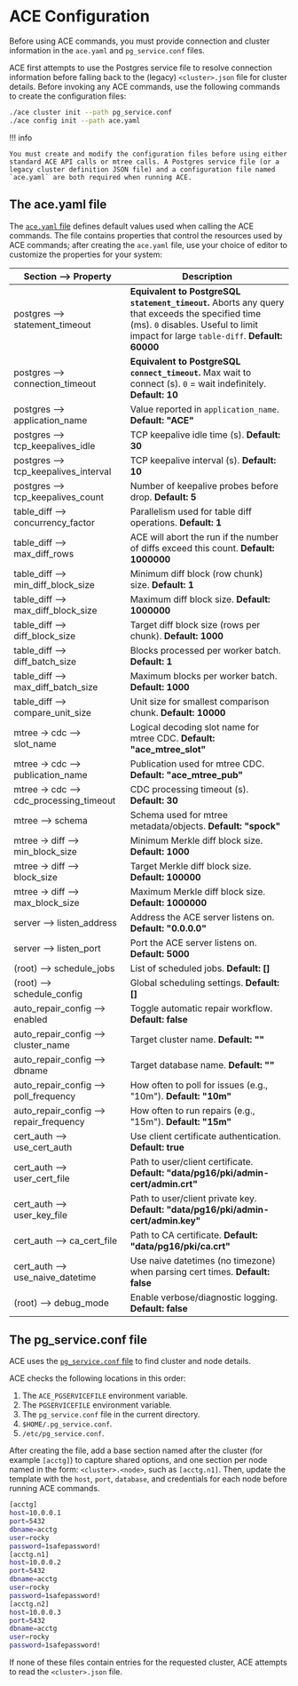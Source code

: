 # ACE Configuration

Before using ACE commands, you must provide connection and cluster information in the `ace.yaml` and `pg_service.conf` files.

ACE first attempts to use the Postgres service file to resolve connection information before falling back to the (legacy) `<cluster>.json` file for cluster details. Before invoking any ACE commands, use the following commands to create the configuration files:

```sh
./ace cluster init --path pg_service.conf
./ace config init --path ace.yaml
```

!!! info

    You must create and modify the configuration files before using either standard ACE API calls or mtree calls. A Postgres service file (or a legacy cluster definition JSON file) and a configuration file named `ace.yaml` are both required when running ACE.


## The ace.yaml file

The [`ace.yaml` file](https://github.com/pgEdge/ace/blob/main/ace.yaml) defines default values used when calling the ACE commands.  The file contains properties that control the resources used by ACE commands; after creating the `ace.yaml` file, use your choice of editor to customize the properties for your system:


| Section --> Property | Description |
|---|---|
| postgres --> statement_timeout | **Equivalent to PostgreSQL `statement_timeout`.** Aborts any query that exceeds the specified time (ms). `0` disables. Useful to limit impact for large `table-diff`. **Default: 60000** |
| postgres --> connection_timeout | **Equivalent to PostgreSQL `connect_timeout`.** Max wait to connect (s). `0` = wait indefinitely. **Default: 10** |
| postgres --> application_name | Value reported in `application_name`. **Default: "ACE"** |
| postgres --> tcp_keepalives_idle | TCP keepalive idle time (s). **Default: 30** |
| postgres --> tcp_keepalives_interval | TCP keepalive interval (s). **Default: 10** |
| postgres --> tcp_keepalives_count | Number of keepalive probes before drop. **Default: 5** |
| table_diff --> concurrency_factor | Parallelism used for table diff operations. **Default: 1** |
| table_diff --> max_diff_rows | ACE will abort the run if the number of diffs exceed this count. **Default: 1000000** |
| table_diff --> min_diff_block_size | Minimum diff block (row chunk) size. **Default: 1** |
| table_diff --> max_diff_block_size | Maximum diff block size. **Default: 1000000** |
| table_diff --> diff_block_size | Target diff block size (rows per chunk). **Default: 1000** |
| table_diff --> diff_batch_size | Blocks processed per worker batch. **Default: 1** |
| table_diff --> max_diff_batch_size | Maximum blocks per worker batch. **Default: 1000** |
| table_diff --> compare_unit_size | Unit size for smallest comparison chunk. **Default: 10000** |
| mtree → cdc --> slot_name | Logical decoding slot name for mtree CDC. **Default: "ace_mtree_slot"** |
| mtree → cdc --> publication_name | Publication used for mtree CDC. **Default: "ace_mtree_pub"** |
| mtree → cdc --> cdc_processing_timeout | CDC processing timeout (s). **Default: 30** |
| mtree --> schema | Schema used for mtree metadata/objects. **Default: "spock"** |
| mtree → diff --> min_block_size | Minimum Merkle diff block size. **Default: 1000** |
| mtree → diff --> block_size | Target Merkle diff block size. **Default: 100000** |
| mtree → diff --> max_block_size | Maximum Merkle diff block size. **Default: 1000000** |
| server --> listen_address | Address the ACE server listens on. **Default: "0.0.0.0"** |
| server --> listen_port | Port the ACE server listens on. **Default: 5000** |
| (root) --> schedule_jobs | List of scheduled jobs. **Default: []** |
| (root) --> schedule_config | Global scheduling settings. **Default: []** |
| auto_repair_config --> enabled | Toggle automatic repair workflow. **Default: false** |
| auto_repair_config --> cluster_name | Target cluster name. **Default: ""** |
| auto_repair_config --> dbname | Target database name. **Default: ""** |
| auto_repair_config --> poll_frequency | How often to poll for issues (e.g., "10m"). **Default: "10m"** |
| auto_repair_config --> repair_frequency | How often to run repairs (e.g., "15m"). **Default: "15m"** |
| cert_auth --> use_cert_auth | Use client certificate authentication. **Default: true** |
| cert_auth --> user_cert_file | Path to user/client certificate. **Default: "data/pg16/pki/admin-cert/admin.crt"** |
| cert_auth --> user_key_file | Path to user/client private key. **Default: "data/pg16/pki/admin-cert/admin.key"** |
| cert_auth --> ca_cert_file | Path to CA certificate. **Default: "data/pg16/pki/ca.crt"** |
| cert_auth --> use_naive_datetime | Use naive datetimes (no timezone) when parsing cert times. **Default: false** |
| (root) --> debug_mode | Enable verbose/diagnostic logging. **Default: false** |



## The pg_service.conf file

ACE uses the [`pg_service.conf` file](https://www.postgresql.org/docs/current/libpq-pgservice.html) to find cluster and node details.  

ACE checks the following locations in this order:

1. The `ACE_PGSERVICEFILE` environment variable.
2. The `PGSERVICEFILE` environment variable.
3. The `pg_service.conf` file in the current directory.
4. `$HOME/.pg_service.conf`.
5. `/etc/pg_service.conf`.

After creating the file, add a base section named after the cluster (for example `[acctg]`) to capture shared options, and one section per node named in the form: `<cluster>.<node>`, such as `[acctg.n1]`. Then, update the template with the `host`, `port`, `database`, and credentials for each node before running ACE commands.

```bash
[acctg]
host=10.0.0.1
port=5432
dbname=acctg
user=rocky
password=1safepassword!
[acctg.n1]
host=10.0.0.2
port=5432
dbname=acctg
user=rocky
password=1safepassword!
[acctg.n2]
host=10.0.0.3
port=5432
dbname=acctg
user=rocky
password=1safepassword!
```

If none of these files contain entries for the requested cluster, ACE attempts to read the `<cluster>.json` file.
